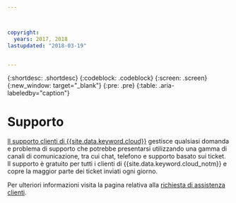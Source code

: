 ```yaml
---



copyright:
  years: 2017, 2018
lastupdated: "2018-03-19"


---
```


{:shortdesc: .shortdesc}
{:codeblock: .codeblock}
{:screen: .screen}
{:new_window: target="_blank"}
{:pre: .pre}
{:table: .aria-labeledby="caption"}

# Supporto

[Il supporto clienti di {{site.data.keyword.cloud}}](https://console.bluemix.net/docs/get-support/howtogetsupport.html#getting-customer-support) gestisce qualsiasi domanda e problema di supporto che potrebbe presentarsi utilizzando una gamma di canali di comunicazione, tra cui chat, telefono e supporto basato sui ticket. Il supporto è gratuito per tutti i clienti di {{site.data.keyword.cloud_notm}} e copre la maggior parte dei ticket inviati ogni giorno.

Per ulteriori informazioni visita la pagina relativa alla [richiesta di assistenza clienti](https://console.bluemix.net/docs/get-support/howtogetsupport.html#getting-customer-support).
